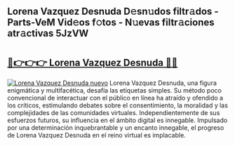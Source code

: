 ## Lorena Vazquez Desnuda D𝚎sn𝚞dos filtr𝚊dos - Parts-VeM Vid𝚎os f𝚘tos - N𝚞evas filtr𝚊ciones atr𝚊ctivas 5JzVW

# <h2><a href="http://mb9tt7.tromn.icu/?c=Lorena+Vazquez+Desnuda">🔗👉👉👉 Lorena Vazquez Desnuda 🔗🔗</a></h2>

[![Lorena Vazquez Desnuda nuevo](https://i.imgur.com/pEAQMta.gif)](http://mb9tt7.tromn.icu/?c=Lorena+Vazquez+Desnuda)
Lorena Vazquez Desnuda, una figura enigmática y multifacética, desafía las etiquetas simples. Su método poco convencional de interactuar con el público en línea ha atraído y ofendido a los críticos, estimulando debates sobre el consentimiento, la moralidad y las complejidades de las comunidades virtuales. Independientemente de sus esfuerzos futuros, su influencia en el ámbito digital es innegable. Impulsado por una determinación inquebrantable y un encanto innegable, el progreso de Lorena Vazquez Desnuda en el reino virtual es implacable.
